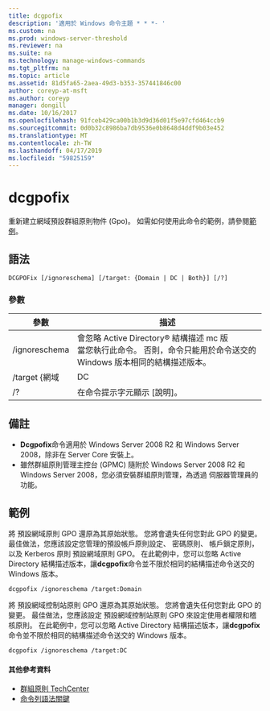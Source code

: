 ```yaml
---
title: dcgpofix
description: '適用於 Windows 命令主題 * * *- '
ms.custom: na
ms.prod: windows-server-threshold
ms.reviewer: na
ms.suite: na
ms.technology: manage-windows-commands
ms.tgt_pltfrm: na
ms.topic: article
ms.assetid: 81d5fa65-2aea-49d3-b353-357441846c00
author: coreyp-at-msft
ms.author: coreyp
manager: dongill
ms.date: 10/16/2017
ms.openlocfilehash: 91fceb429ca00b1b3d9d36d01f5e97cfd464ccb9
ms.sourcegitcommit: 0d0b32c8986ba7db9536e0b8648d4ddf9b03e452
ms.translationtype: MT
ms.contentlocale: zh-TW
ms.lasthandoff: 04/17/2019
ms.locfileid: "59825159"
---
```

# <a name="dcgpofix"></a>dcgpofix



重新建立網域預設群組原則物件 (Gpo)。 如需如何使用此命令的範例，請參閱[範例](#BKMK_Examples)。

## <a name="syntax"></a>語法

```
DCGPOFix [/ignoreschema] [/target: {Domain | DC | Both}] [/?]
```

### <a name="parameters"></a>參數

|參數|描述|
|---------|-----------|
|/ignoreschema|會忽略 Active Directory® 結構描述 mc 版</br>當您執行此命令。 否則，命令只能用於命令送交的 Windows 版本相同的結構描述版本。|
|/target {網域 | DC | 兩者}|指定要還原哪一個 GPO。 您可以還原預設網域原則 GPO、 預設網域控制站 GPO 中，或兩者。|
|/?|在命令提示字元顯示 [說明]。|

## <a name="remarks"></a>備註

-   **Dcgpofix**命令適用於 Windows Server 2008 R2 和 Windows Server 2008，除非在 Server Core 安裝上。
-   雖然群組原則管理主控台 (GPMC) 隨附於 Windows Server 2008 R2 和 Windows Server 2008，您必須安裝群組原則管理，為透過 伺服器管理員的功能。

## <a name="BKMK_Examples"></a>範例

將 預設網域原則 GPO 還原為其原始狀態。 您將會遺失任何您對此 GPO 的變更。 最佳做法，您應該設定您管理的預設帳戶原則設定、 密碼原則、 帳戶鎖定原則，以及 Kerberos 原則 預設網域原則 GPO。 在此範例中，您可以忽略 Active Directory 結構描述版本，讓**dcgpofix**命令並不限於相同的結構描述命令送交的 Windows 版本。
```
dcgpofix /ignoreschema /target:Domain
```
將 預設網域控制站原則 GPO 還原為其原始狀態。 您將會遺失任何您對此 GPO 的變更。 最佳做法，您應該設定 預設網域控制站原則 GPO 來設定使用者權限和稽核原則。 在此範例中，您可以忽略 Active Directory 結構描述版本，讓**dcgpofix**命令並不限於相同的結構描述命令送交的 Windows 版本。
```
dcgpofix /ignoreschema /target:DC
```

#### <a name="additional-references"></a>其他參考資料

-   [群組原則 TechCenter](https://go.microsoft.com/fwlink/?LinkID=145531)
-   [命令列語法關鍵](command-line-syntax-key.md)